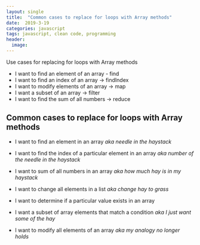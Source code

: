 ```yaml
---
layout: single
title:  "Common cases to replace for loops with Array methods"
date:  2019-3-19
categories: javascript
tags: javascript, clean code, programming
header:
  image:
---
```


Use cases for replacing for loops with Array methods

- I want to find an element of an array - find
- I want to find an index of an array -> findIndex
- I want to modify elements of an array -> map
- I want a subset of an array -> filter
- I want to find the sum of all numbers -> reduce

## Common cases to replace for loops with Array methods
- I want to find an element in an array _aka needle in the haystack_

- I want to find the index of a particular element in an array _aka number of the needle in the haystack_
- I want to sum of all numbers in an array _aka how much hay is in my haystack_
- I want to change all elements in a list _aka change hay to grass_
- I want to determine if a particular value exists in an array
- I want a subset of array elements that match a condition _aka I just want some of the hay_
- I want to modify all elements of an array _aka my analogy no longer holds_

